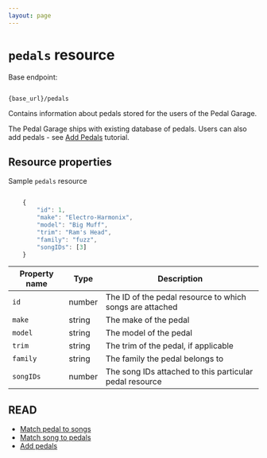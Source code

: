 ```yaml
---
layout: page
---
```


# `pedals` resource

Base endpoint:

```shell

{base_url}/pedals
```

Contains information about pedals stored for the users of the Pedal Garage.

The Pedal Garage ships with existing database of pedals. Users can also add pedals - see [Add Pedals](pedal-garage-add-pedals.md) tutorial.

## Resource properties

Sample `pedals` resource

```js

    {
        "id": 1, 
        "make": "Electro-Harmonix",
        "model": "Big Muff",
        "trim": "Ram's Head",
        "family": "fuzz",
        "songIDs": [3]
    }
```

| Property name | Type | Description |
| ------------- | ----------- | ----------- |
| `id` | number | The ID of the pedal resource to which songs are attached |
| `make` | string | The make of the pedal |
| `model` | string | The model of the pedal |
| `trim` | string | The trim of the pedal, if applicable |
| `family` | string | The family the pedal belongs to |
| `songIDs` | number | The song IDs attached to this particular pedal resource |

## READ

* [Match pedal to songs](pedal-garage-tutorial-match-pedal-to-songs.md)
* [Match song to pedals](pedal-garage-tutorial-match-song-to-pedals.md)
* [Add pedals](pedal-garage-tutorial-add-pedals.md)
